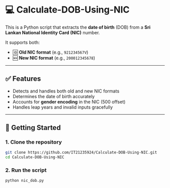 # 💻 Calculate-DOB-Using-NIC

This is a Python script that extracts the **date of birth** (DOB) from a **Sri Lankan National Identity Card (NIC)** number.

It supports both:
- 🆔 **Old NIC format** (e.g., `921234567V`)
- 🆕 **New NIC format** (e.g., `200012345678`)

---

## ✅ Features

- Detects and handles both old and new NIC formats
- Determines the date of birth accurately
- Accounts for **gender encoding** in the NIC (500 offset)
- Handles leap years and invalid inputs gracefully

---

## 🚀 Getting Started

### 1. Clone the repository

```bash
git clone https://github.com/IT21235924/Calculate-DOB-Using-NIC.git
cd Calculate-DOB-Using-NIC
```

### 2. Run the script

```bash
python nic_dob.py
```
